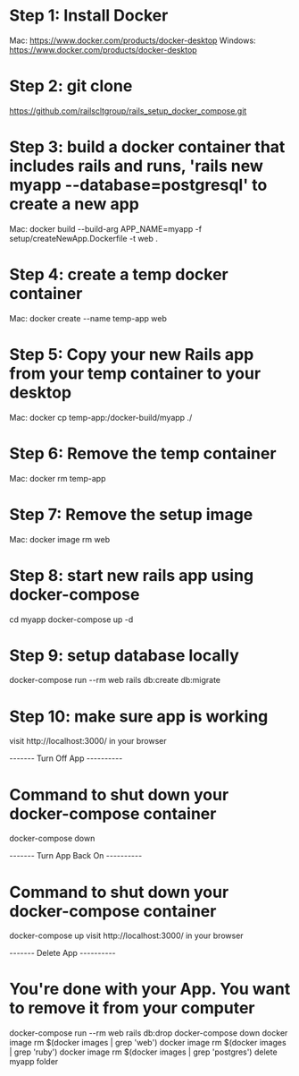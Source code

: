 # Step 1: Install Docker
Mac: https://www.docker.com/products/docker-desktop
Windows: https://www.docker.com/products/docker-desktop

# Step 2: git clone
https://github.com/railscltgroup/rails_setup_docker_compose.git

# Step 3: build a docker container that includes rails and runs, 'rails new myapp --database=postgresql' to create a new app
Mac: docker build --build-arg APP_NAME=myapp -f setup/createNewApp.Dockerfile -t web .

# Step 4: create a temp docker container
Mac: docker create --name temp-app web

# Step 5: Copy your new Rails app from your temp container to your desktop
Mac: docker cp temp-app:/docker-build/myapp ./

# Step 6: Remove the temp container
Mac: docker rm temp-app

# Step 7: Remove the setup image
Mac: docker image rm web

# Step 8: start new rails app using docker-compose
cd myapp
docker-compose up -d

# Step 9: setup database locally
docker-compose run --rm web rails db:create db:migrate

# Step 10: make sure app is working
visit http://localhost:3000/ in your browser

------- Turn Off App ----------
# Command to shut down your docker-compose container
docker-compose down

------- Turn App Back On ----------
# Command to shut down your docker-compose container
docker-compose up
visit http://localhost:3000/ in your browser

------- Delete App ----------
# You're done with your App. You want to remove it from your computer
docker-compose run --rm web rails db:drop
docker-compose down
docker image rm $(docker images | grep 'web')
docker image rm $(docker images | grep 'ruby')
docker image rm $(docker images | grep 'postgres')
delete myapp folder
